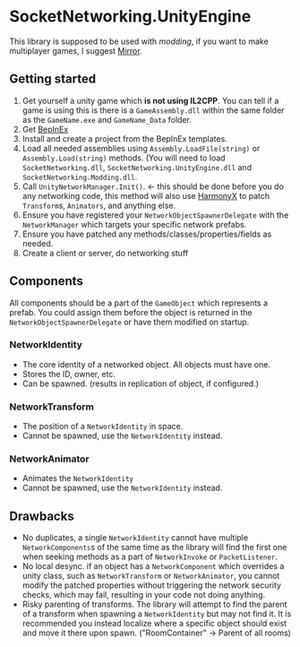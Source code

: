 # SocketNetworking.UnityEngine

This library is supposed to be used with *modding*, if you want to make multiplayer games, I suggest [Mirror](https://mirror-networking.com/).

## Getting started

1. Get yourself a unity game which **is not using IL2CPP**. You can tell if a game is using this is there is a `GameAssembly.dll` within the same folder as the `GameName.exe` and `GameName_Data` folder.
2. Get [BepInEx](https://docs.bepinex.dev/articles/user_guide/installation/index.html)
3. Install and create a project from the BepInEx templates.
4. Load all needed assemblies using `Assembly.LoadFile(string)` or `Assembly.Load(string)` methods. (You will need to load `SocketNetworking.dll`, `SocketNetworking.UnityEngine.dll` and `SocketNetworking.Modding.dll`.
5. Call `UnityNetworkManager.Init()`. <- this should be done before you do any networking code, this method will also use [HarmonyX](https://github.com/BepInEx/HarmonyX) to patch `Transform`s, `Animators`, and anything else.
6. Ensure you have registered your `NetworkObjectSpawnerDelegate` with the `NetworkManager` which targets your specific network prefabs.
7. Ensure you have patched any methods/classes/properties/fields as needed.
8. Create a client or server, do networking stuff

## Components

All components should be a part of the `GameObject` which represents a prefab. You could assign them before the object is returned in the `NetworkObjectSpawnerDelegate` or have them modified on startup.

### NetworkIdentity
* The core identity of a networked object. All objects must have one.
* Stores the ID, owner, etc.
* Can be spawned. (results in replication of object, if configured.)

### NetworkTransform
* The position of a `NetworkIdentity` in space.
* Cannot be spawned, use the `NetworkIdentity` instead.

### NetworkAnimator
* Animates the `NetworkIdentity`
* Cannot be spawned, use the `NetworkIdentity` instead.

## Drawbacks

* No duplicates, a single `NetworkIdentity` cannot have multiple `NetworkComponents`s of the same time as the library will find the first one when seeking methods as a part of `NetworkInvoke` or `PacketListener`.
* No local desync. if an object has a `NetworkComponent` which overrides a unity class, such as `NetworkTransform` or `NetworkAnimator`, you cannot modify the patched properties without triggering the network security checks, which may fail, resulting in your code not doing anything.
* Risky parenting of transforms. The library will attempt to find the parent of a transform when spawning a `NetworkIdentity` but may not find it. It is recommended you instead localize where a specific object should exist and move it there upon spawn. ("RoomContainer" -> Parent of all rooms)

